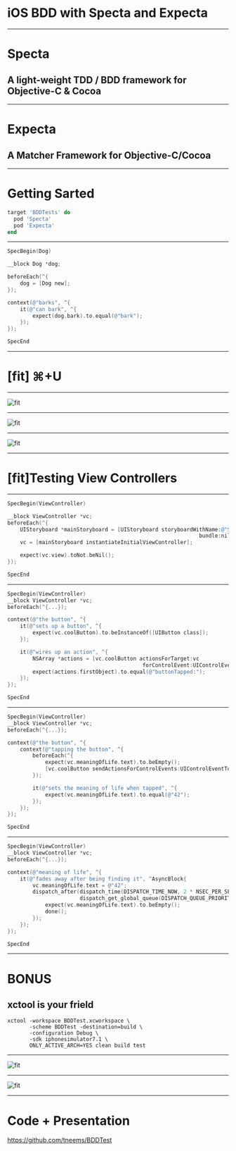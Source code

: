 # iOS BDD with Specta and Expecta

---

# Specta
## A light-weight TDD / BDD framework for Objective-C & Cocoa

---

# Expecta
## A Matcher Framework for Objective-C/Cocoa

---
# Getting Sarted

```ruby
target 'BDDTests' do
  pod 'Specta'
  pod 'Expecta'
end
```
---

```objectivec
SpecBegin(Dog)

__block Dog *dog;

beforeEach(^{
    dog = [Dog new];
});

context(@"barks", ^{
    it(@"can bark", ^{
        expect(dog.bark).to.equal(@"bark");
    });
});

SpecEnd
```

---

# [fit] ⌘+U

---

![fit](sc1.png)

---

![fit](sc2.png)

---

![fit](sc3.png)

---

# [fit]Testing View Controllers

---

```objectivec
SpecBegin(ViewController)

__block ViewController *vc;
beforeEach(^{
    UIStoryboard *mainStoryboard = [UIStoryboard storyboardWithName:@"Storyboard"
                                                             bundle:nil];
    vc = [mainStoryboard instantiateInitialViewController];

    expect(vc.view).toNot.beNil();
});

SpecEnd
```

---

```objectivec
SpecBegin(ViewController)
__block ViewController *vc;
beforeEach(^{...});

context(@"the button", ^{
    it(@"sets up a button", ^{
        expect(vc.coolButton).to.beInstanceOf([UIButton class]);
    });

    it(@"wires up an action", ^{
        NSArray *actions = [vc.coolButton actionsForTarget:vc
                                           forControlEvent:UIControlEventTouchUpInside];
        expect(actions.firstObject).to.equal(@"buttonTapped:");
    });
});

SpecEnd
```

---

```objectivec
SpecBegin(ViewController)
__block ViewController *vc;
beforeEach(^{...});

context(@"the button", ^{
    context(@"tapping the button", ^{
        beforeEach(^{
            expect(vc.meaningOfLife.text).to.beEmpty();
            [vc.coolButton sendActionsForControlEvents:UIControlEventTouchUpInside];
        });

        it(@"sets the meaning of life when tapped", ^{
            expect(vc.meaningOfLife.text).to.equal(@"42");
        });
    });
});

SpecEnd
```

---

```objectivec
SpecBegin(ViewController)
__block ViewController *vc;
beforeEach(^{...});

context(@"meaning of life", ^{
    it(@"fades away after being finding it", ^AsyncBlock{
        vc.meaningOfLife.text = @"42";
        dispatch_after(dispatch_time(DISPATCH_TIME_NOW, 2 * NSEC_PER_SEC),
                       dispatch_get_global_queue(DISPATCH_QUEUE_PRIORITY_HIGH, 0), ^{
            expect(vc.meaningOfLife.text).to.beEmpty();
            done();
        });
    });
});

SpecEnd
```

---

# BONUS

## xctool is your frield

```
xctool -workspace BDDTest.xcworkspace \
       -scheme BDDTest -destination=build \
       -configuration Debug \
       -sdk iphonesimulator7.1 \
       ONLY_ACTIVE_ARCH=YES clean build test
```

---
![fit](terminal1.png)

---
![fit](terminal2.png)

---
# Code + Presentation

https://github.com/tneems/BDDTest
